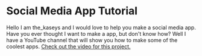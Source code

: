 # Social Media App Tutorial

Hello I am the_kaseys and I would love to help you make a social media app. Have you ever thought I want to make a app, but don't know how? Well I have a YouTube channel that will show you how to make some of the coolest apps. <a href="https://www.youtube.com/watch?v=_ngTkwnAKhw&t=25s">Check out the video for this project.</a>
